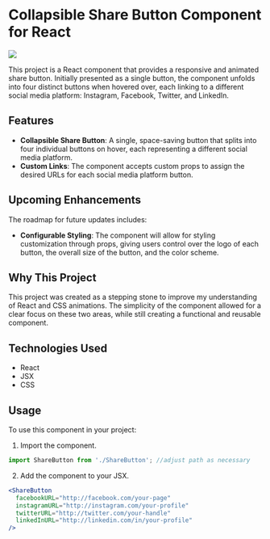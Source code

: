 # Collapsible Share Button Component for React

![](https://github.com/Isaacboxall1/Collapsible_Share_Button/blob/main/public/sharebutton.gif)

This project is a React component that provides a responsive and animated share button. Initially presented as a single button, the component unfolds into four distinct buttons when hovered over, each linking to a different social media platform: Instagram, Facebook, Twitter, and LinkedIn.

## Features

- **Collapsible Share Button**: A single, space-saving button that splits into four individual buttons on hover, each representing a different social media platform.
- **Custom Links**: The component accepts custom props to assign the desired URLs for each social media platform button.

## Upcoming Enhancements

The roadmap for future updates includes:

- **Configurable Styling**: The component will allow for styling customization through props, giving users control over the logo of each button, the overall size of the button, and the color scheme.

## Why This Project

This project was created as a stepping stone to improve my understanding of React and CSS animations. The simplicity of the component allowed for a clear focus on these two areas, while still creating a functional and reusable component.

## Technologies Used

- React
- JSX
- CSS

## Usage

To use this component in your project:

1. Import the component.
```jsx
import ShareButton from './ShareButton'; //adjust path as necessary
```
2. Add the component to your JSX.
```jsx
<ShareButton
  facebookURL="http://facebook.com/your-page"
  instagramURL="http://instagram.com/your-profile"
  twitterURL="http://twitter.com/your-handle"
  linkedInURL="http://linkedin.com/in/your-profile"
/>
```
